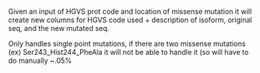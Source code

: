 Given an input of HGVS prot code and location of missense mutation it will create new columns for HGVS code used + description of isoform, original seq, and the new mutated seq.

Only handles single point mutations, if there are two missense mutations (ex) Ser243_Hist244_PheAla it will not be able to handle it (so will have to do manually ~.05%
